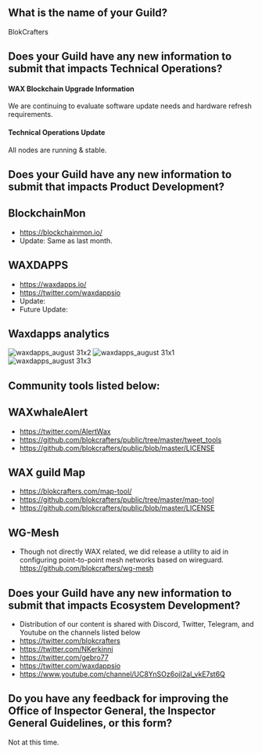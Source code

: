 ## What is the name of your Guild?

BlokCrafters

## Does your Guild have any new information to submit that impacts Technical Operations?

#### WAX Blockchain Upgrade Information

We are continuing to evaluate software update needs and hardware refresh requirements.

#### Technical Operations Update
All nodes are running & stable. 

## Does your Guild have any new information to submit that impacts Product Development?
## BlockchainMon
- https://blockchainmon.io/
- Update: Same as last month.
## WAXDAPPS
- https://waxdapps.io/
- https://twitter.com/waxdappsio
- Update:
- Future Update:
## Waxdapps analytics  
![waxdapps_august 31x2](https://github.com/blokcrafters/waxguilds/assets/66744057/bde77122-cee8-4101-ba11-2dbc10fad7e9)
![waxdapps_august 31x1](https://github.com/blokcrafters/waxguilds/assets/66744057/85bdd61d-741a-4dcb-bfe6-e12da2f64b0c)
![waxdapps_august 31x3](https://github.com/blokcrafters/waxguilds/assets/66744057/5f8c17b5-608b-45be-9357-a7509d95cda5)




 

## Community tools listed below:
## WAXwhaleAlert
+ https://twitter.com/AlertWax 
+ https://github.com/blokcrafters/public/tree/master/tweet_tools
+ https://github.com/blokcrafters/public/blob/master/LICENSE

## WAX guild Map
+ https://blokcrafters.com/map-tool/
+ https://github.com/blokcrafters/public/tree/master/map-tool
+ https://github.com/blokcrafters/public/blob/master/LICENSE

## WG-Mesh
+ Though not directly WAX related, we did release a utility to aid in configuring point-to-point mesh networks based on wireguard.
https://github.com/blokcrafters/wg-mesh

## Does your Guild have any new information to submit that impacts Ecosystem Development?

+ Distribution of our content is shared with Discord, Twitter, Telegram, and Youtube on the channels listed below
+ https://twitter.com/blokcrafters
+ https://twitter.com/NKerkinni
+ https://twitter.com/gebro77
+ https://twitter.com/waxdappsio
+ https://www.youtube.com/channel/UC8YnSOz6ojI2al_vkE7st6Q



## Do you have any feedback for improving the Office of Inspector General, the Inspector General Guidelines, or this form?

Not at this time.
